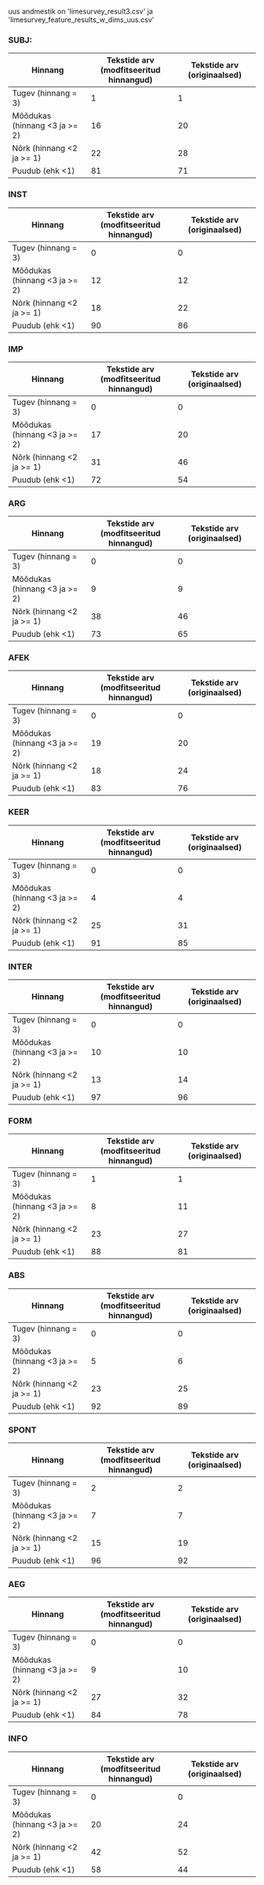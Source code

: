 uus andmestik on 'limesurvey_result3.csv' ja 'limesurvey_feature_results_w_dims_uus.csv'



### SUBJ:

| Hinnang | Tekstide arv <br/>(modfitseeritud hinnangud) | Tekstide arv (originaalsed) |
| ------------- |----------------------------------------------|-----------------------------|
| Tugev (hinnang = 3)  | 1                                            | 1                           |
| Mõõdukas (hinnang <3 ja >= 2)  | 16                                           | 20                          |
| Nõrk (hinnang <2 ja >= 1)  | 22                                           | 28                          |
| Puudub (ehk <1)   | 81                                           | 71                          |



### INST

| Hinnang | Tekstide arv <br/>(modfitseeritud hinnangud) | Tekstide arv (originaalsed) |
| ------------- |----------------------------------------------|-----------------------------|
| Tugev (hinnang = 3)  | 0                                            | 0                           |
| Mõõdukas (hinnang <3 ja >= 2)  | 12                                           | 12                          |
| Nõrk (hinnang <2 ja >= 1)  | 18                                           | 22                          |
| Puudub (ehk <1)   | 90                                           | 86                          |


### IMP

| Hinnang | Tekstide arv <br/>(modfitseeritud hinnangud) | Tekstide arv (originaalsed) |
| ------------- |----------------------------------------------|-----------------------------|
| Tugev (hinnang = 3)  | 0                                            | 0                           |
| Mõõdukas (hinnang <3 ja >= 2)  | 17                                           | 20                          |
| Nõrk (hinnang <2 ja >= 1)  | 31                                           | 46                          |
| Puudub (ehk <1)   | 72                                           | 54                          |


### ARG

| Hinnang | Tekstide arv <br/>(modfitseeritud hinnangud) | Tekstide arv (originaalsed) |
| ------------- |----------------------------------------------|-----------------------------|
| Tugev (hinnang = 3)  | 0                                            | 0                           |
| Mõõdukas (hinnang <3 ja >= 2)  | 9                                            | 9                           |
| Nõrk (hinnang <2 ja >= 1)  | 38                                           | 46                          |
| Puudub (ehk <1)   | 73                                           | 65                          |


### AFEK

| Hinnang | Tekstide arv <br/>(modfitseeritud hinnangud) | Tekstide arv (originaalsed) |
| ------------- |----------------------------------------------|-----------------------------|
| Tugev (hinnang = 3)  | 0                                            | 0                           |
| Mõõdukas (hinnang <3 ja >= 2)  | 19                                           | 20                          |
| Nõrk (hinnang <2 ja >= 1)  | 18                                           | 24                          |
| Puudub (ehk <1)   | 83                                           | 76                          |


### KEER

| Hinnang | Tekstide arv <br/>(modfitseeritud hinnangud) | Tekstide arv (originaalsed) |
| ------------- |----------------------------------------------|-----------------------------|
| Tugev (hinnang = 3)  | 0                                            | 0                           |
| Mõõdukas (hinnang <3 ja >= 2)  | 4                                            | 4                           |
| Nõrk (hinnang <2 ja >= 1)  | 25                                           | 31                          |
| Puudub (ehk <1)   | 91                                           | 85                          |



### INTER

| Hinnang | Tekstide arv <br/>(modfitseeritud hinnangud) | Tekstide arv (originaalsed) |
| ------------- |----------------------------------------------|-----------------------------|
| Tugev (hinnang = 3)  | 0                                            | 0                           |
| Mõõdukas (hinnang <3 ja >= 2)  | 10                                           | 10                          |
| Nõrk (hinnang <2 ja >= 1)  | 13                                           | 14                          |
| Puudub (ehk <1)   | 97                                           | 96                          |


### FORM

| Hinnang | Tekstide arv <br/>(modfitseeritud hinnangud) | Tekstide arv (originaalsed) |
| ------------- |----------------------------------------------|-----------------------------|
| Tugev (hinnang = 3)  | 1                                            | 1                           |
| Mõõdukas (hinnang <3 ja >= 2)  | 8                                            | 11                          |
| Nõrk (hinnang <2 ja >= 1)  | 23                                           | 27                          |
| Puudub (ehk <1)   | 88                                           | 81                          |



### ABS

| Hinnang | Tekstide arv <br/>(modfitseeritud hinnangud) | Tekstide arv (originaalsed) |
| ------------- |----------------------------------------------|-----------------------------|
| Tugev (hinnang = 3)  | 0                                            | 0                           |
| Mõõdukas (hinnang <3 ja >= 2)  | 5                                            | 6                           |
| Nõrk (hinnang <2 ja >= 1)  | 23                                           | 25                          |
| Puudub (ehk <1)   | 92                                           | 89                          |



### SPONT

| Hinnang | Tekstide arv <br/>(modfitseeritud hinnangud) | Tekstide arv (originaalsed) |
| ------------- |----------------------------------------------|-----------------------------|
| Tugev (hinnang = 3)  | 2                                            | 2                           |
| Mõõdukas (hinnang <3 ja >= 2)  | 7                                            | 7                           |
| Nõrk (hinnang <2 ja >= 1)  | 15                                           | 19                          |
| Puudub (ehk <1)   | 96                                           | 92                          |



### AEG

| Hinnang | Tekstide arv <br/>(modfitseeritud hinnangud) | Tekstide arv (originaalsed) |
| ------------- |---------------------------------------------|-----------------------------|
| Tugev (hinnang = 3)  | 0                                           | 0                           |
| Mõõdukas (hinnang <3 ja >= 2)  | 9                                           | 10                          |
| Nõrk (hinnang <2 ja >= 1)  | 27                                          | 32                          |
| Puudub (ehk <1)   | 84                                         | 78                          |



### INFO

| Hinnang | Tekstide arv <br/>(modfitseeritud hinnangud) | Tekstide arv (originaalsed) |
| ------------- |----------------------------------------------|-----------------------------|
| Tugev (hinnang = 3)  | 0                                            | 0                           |
| Mõõdukas (hinnang <3 ja >= 2)  | 20                                           | 24                          |
| Nõrk (hinnang <2 ja >= 1)  | 42                                           | 52                          |
| Puudub (ehk <1)   | 58                                           | 44                          |

